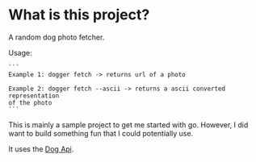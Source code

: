 # What is this project?

A random dog photo fetcher. 

Usage:

    ```
    Example 1: dogger fetch -> returns url of a photo

    Example 2: dogger fetch --ascii -> returns a ascii converted representation 
    of the photo
    ```

This is mainly a sample project to get me started with go. However, I did want 
to build something fun that I could potentially use. 

It uses the [Dog Api](https://dog.ceo/dog-api/).